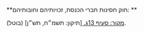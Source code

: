 **חוק חסינות חברי הכנסת, זכויותיהם וחובותיהם: **

[מקור: סעיף 13ג. ](https://he.wikisource.org/wiki/%D7%97%D7%95%D7%A7-%D7%99%D7%A1%D7%95%D7%93:_%D7%94%D7%9B%D7%A0%D7%A1%D7%AA#%D7%A1%D7%A2%D7%99%D7%A3_13ג)
[תיקון: תשמ״ח, תש״ן]
(בוטל).